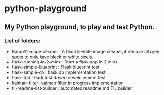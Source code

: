 # python-playground

## My Python playground, to play and test Python.

### List of folders:

  - BandW-image-cleaner : A blacl & white image cleaner, it remove all grey spots to only have black or white pixels.
  - flask-running-in-2-mins : Start a flask app in 2 mins
  - flask-simple-blueprint : Flask blueprint test
  - flask-simple-db : flask db implementation test
  - flask-tdd : flask test drived developement test
  - kalman-filter : kalman filter in progress implementation
  - til-readme-list-builder : automated reandme.md TIL builder
